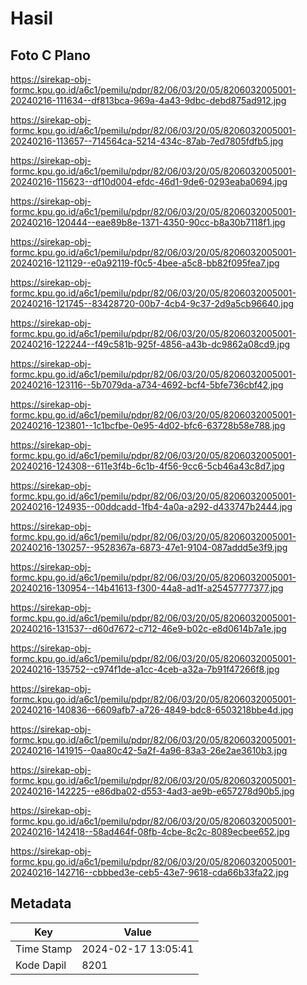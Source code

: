 # Hasil

## Foto C Plano

https://sirekap-obj-formc.kpu.go.id/a6c1/pemilu/pdpr/82/06/03/20/05/8206032005001-20240216-111634--df813bca-969a-4a43-9dbc-debd875ad912.jpg

https://sirekap-obj-formc.kpu.go.id/a6c1/pemilu/pdpr/82/06/03/20/05/8206032005001-20240216-113657--714564ca-5214-434c-87ab-7ed7805fdfb5.jpg

https://sirekap-obj-formc.kpu.go.id/a6c1/pemilu/pdpr/82/06/03/20/05/8206032005001-20240216-115623--df10d004-efdc-46d1-9de6-0293eaba0694.jpg

https://sirekap-obj-formc.kpu.go.id/a6c1/pemilu/pdpr/82/06/03/20/05/8206032005001-20240216-120444--eae89b8e-1371-4350-90cc-b8a30b7118f1.jpg

https://sirekap-obj-formc.kpu.go.id/a6c1/pemilu/pdpr/82/06/03/20/05/8206032005001-20240216-121129--e0a92119-f0c5-4bee-a5c8-bb82f095fea7.jpg

https://sirekap-obj-formc.kpu.go.id/a6c1/pemilu/pdpr/82/06/03/20/05/8206032005001-20240216-121745--83428720-00b7-4cb4-9c37-2d9a5cb96640.jpg

https://sirekap-obj-formc.kpu.go.id/a6c1/pemilu/pdpr/82/06/03/20/05/8206032005001-20240216-122244--f49c581b-925f-4856-a43b-dc9862a08cd9.jpg

https://sirekap-obj-formc.kpu.go.id/a6c1/pemilu/pdpr/82/06/03/20/05/8206032005001-20240216-123116--5b7079da-a734-4692-bcf4-5bfe736cbf42.jpg

https://sirekap-obj-formc.kpu.go.id/a6c1/pemilu/pdpr/82/06/03/20/05/8206032005001-20240216-123801--1c1bcfbe-0e95-4d02-bfc6-63728b58e788.jpg

https://sirekap-obj-formc.kpu.go.id/a6c1/pemilu/pdpr/82/06/03/20/05/8206032005001-20240216-124308--611e3f4b-6c1b-4f56-9cc6-5cb46a43c8d7.jpg

https://sirekap-obj-formc.kpu.go.id/a6c1/pemilu/pdpr/82/06/03/20/05/8206032005001-20240216-124935--00ddcadd-1fb4-4a0a-a292-d433747b2444.jpg

https://sirekap-obj-formc.kpu.go.id/a6c1/pemilu/pdpr/82/06/03/20/05/8206032005001-20240216-130257--9528367a-6873-47e1-9104-087addd5e3f9.jpg

https://sirekap-obj-formc.kpu.go.id/a6c1/pemilu/pdpr/82/06/03/20/05/8206032005001-20240216-130954--14b41613-f300-44a8-ad1f-a25457777377.jpg

https://sirekap-obj-formc.kpu.go.id/a6c1/pemilu/pdpr/82/06/03/20/05/8206032005001-20240216-131537--d60d7672-c712-46e9-b02c-e8d0614b7a1e.jpg

https://sirekap-obj-formc.kpu.go.id/a6c1/pemilu/pdpr/82/06/03/20/05/8206032005001-20240216-135752--c974f1de-a1cc-4ceb-a32a-7b91f47266f8.jpg

https://sirekap-obj-formc.kpu.go.id/a6c1/pemilu/pdpr/82/06/03/20/05/8206032005001-20240216-140836--6609afb7-a726-4849-bdc8-6503218bbe4d.jpg

https://sirekap-obj-formc.kpu.go.id/a6c1/pemilu/pdpr/82/06/03/20/05/8206032005001-20240216-141915--0aa80c42-5a2f-4a96-83a3-26e2ae3610b3.jpg

https://sirekap-obj-formc.kpu.go.id/a6c1/pemilu/pdpr/82/06/03/20/05/8206032005001-20240216-142225--e86dba02-d553-4ad3-ae9b-e657278d90b5.jpg

https://sirekap-obj-formc.kpu.go.id/a6c1/pemilu/pdpr/82/06/03/20/05/8206032005001-20240216-142418--58ad464f-08fb-4cbe-8c2c-8089ecbee652.jpg

https://sirekap-obj-formc.kpu.go.id/a6c1/pemilu/pdpr/82/06/03/20/05/8206032005001-20240216-142716--cbbbed3e-ceb5-43e7-9618-cda66b33fa22.jpg


## Metadata

| Key        | Value               |
| ---------- | ------------------- |
| Time Stamp | 2024-02-17 13:05:41 |
| Kode Dapil | 8201                |



